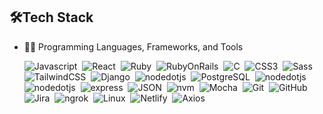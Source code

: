 






## 🛠️Tech Stack
- 👩‍💻 Programming Languages, Frameworks, and Tools
  
    ![Javascript](https://img.shields.io/badge/-javascript-blue?logo=javascript)&nbsp;
    ![React](https://img.shields.io/badge/-React-red?logo=React)&nbsp;
    ![Ruby](https://img.shields.io/badge/-Ruby-05122A?style=flat&logo=Ruby)&nbsp;
    ![RubyOnRails](https://img.shields.io/badge/-RubyonRails-red?style=flat&logo=RubyonRails)&nbsp;
    ![C](https://img.shields.io/badge/-C%23%20-05122A?style=flat&logo=c-sharp)&nbsp;
    ![CSS3](https://img.shields.io/badge/-css3-05122A?style=flat&logo=css3)&nbsp;
    ![Sass](https://img.shields.io/badge/sass-blue?logo=sass)&nbsp;
    ![TailwindCSS](https://img.shields.io/badge/tailwindcss?logo=tailwindcss)&nbsp;
    ![Django](https://img.shields.io/badge/django-05122A?logo=django)&nbsp;
    ![nodedotjs](https://img.shields.io/badge/nodedotjs-05122A?logo=nodedotjs)&nbsp;
    ![PostgreSQL](https://img.shields.io/badge/postgresql-05122A?logo=postgresql)&nbsp;
    ![nodedotjs](https://img.shields.io/badge/nodedotjs-05122A?logo=nodedotjs)&nbsp;
    ![nodedotjs](https://img.shields.io/badge/nodedotjs-05122A?logo=nodedotjs)&nbsp;
    ![express](https://img.shields.io/badge/express-05122A?logo=express)&nbsp;
    ![JSON](https://img.shields.io/badge/json-05122A?logo=json)&nbsp;
    ![nvm](https://img.shields.io/badge/nvm-05122A?logo=nvm)&nbsp;
    ![Mocha](https://img.shields.io/badge/mocha-05122A?logo=mocha)&nbsp;
    ![Git](https://img.shields.io/badge/git-05122A?logo=git)&nbsp;
    ![GitHub](https://img.shields.io/badge/github-05122A?logo=github)&nbsp;
    ![Jira](https://img.shields.io/badge/jira-05122A?logo=jira)&nbsp;
    ![ngrok](https://img.shields.io/badge/ngrok-05122A?logo=ngrok)&nbsp;
    ![Linux](https://img.shields.io/badge/linux-05122A?logo=linux)&nbsp;
    ![Netlify](https://img.shields.io/badge/netlify-05122A?logo=netlify)&nbsp;
    ![Axios](https://img.shields.io/badge/axios-05122A?logo=axios)&nbsp;
